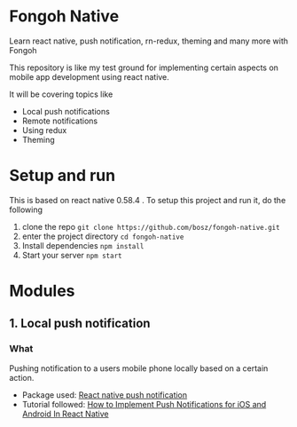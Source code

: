 # Fongoh Native
Learn react native, push notification, rn-redux, theming and many more with Fongoh

This repository is like my test ground for implementing certain aspects on mobile app development using react native. 

It will be covering topics like
- Local push notifications
- Remote notifications
- Using redux
- Theming

# Setup and run
This is based on react native 0.58.4 . To setup this project and run it, do the following
1. clone the repo `git clone https://github.com/bosz/fongoh-native.git`
2. enter the project directory `cd fongoh-native`
3. Install dependencies `npm install`
4. Start your server `npm start`


# Modules
## 1. Local push notification
### What
Pushing notification to a users mobile phone locally based on a certain action. 
- Package used: [React native push notification](https://github.com/zo0r/react-native-push-notification)
- Tutorial followed: [How to Implement Push Notifications for iOS and Android In React Native](https://apiko.com/blog/react-native-push-notifications/)
